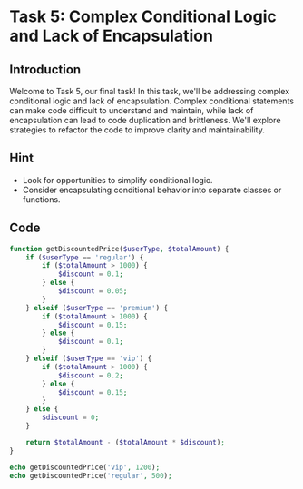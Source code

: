 # Task 5: Complex Conditional Logic and Lack of Encapsulation

## Introduction

Welcome to Task 5, our final task! In this task, we'll be addressing complex conditional logic and lack of encapsulation. Complex conditional statements can make code difficult to understand and maintain, while lack of encapsulation can lead to code duplication and brittleness. We'll explore strategies to refactor the code to improve clarity and maintainability.

## Hint

- Look for opportunities to simplify conditional logic.
- Consider encapsulating conditional behavior into separate classes or functions.

## Code

```php
function getDiscountedPrice($userType, $totalAmount) {
    if ($userType == 'regular') {
        if ($totalAmount > 1000) {
            $discount = 0.1;
        } else {
            $discount = 0.05;
        }
    } elseif ($userType == 'premium') {
        if ($totalAmount > 1000) {
            $discount = 0.15;
        } else {
            $discount = 0.1;
        }
    } elseif ($userType == 'vip') {
        if ($totalAmount > 1000) {
            $discount = 0.2;
        } else {
            $discount = 0.15;
        }
    } else {
        $discount = 0;
    }

    return $totalAmount - ($totalAmount * $discount);
}

echo getDiscountedPrice('vip', 1200);
echo getDiscountedPrice('regular', 500);
```
